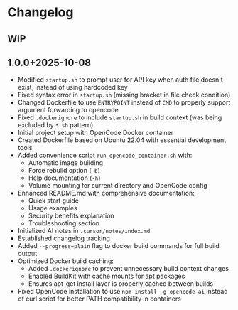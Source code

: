 # Changelog

## WIP

## 1.0.0+2025-10-08

- Modified `startup.sh` to prompt user for API key when auth file doesn't exist, instead of using hardcoded key
- Fixed syntax error in `startup.sh` (missing bracket in file check condition)
- Changed Dockerfile to use `ENTRYPOINT` instead of `CMD` to properly support argument forwarding to opencode
- Fixed `.dockerignore` to include `startup.sh` in build context (was being excluded by `*.sh` pattern)
- Initial project setup with OpenCode Docker container
- Created Dockerfile based on Ubuntu 22.04 with essential development tools
- Added convenience script `run_opencode_container.sh` with:
  - Automatic image building
  - Force rebuild option (`-b`)
  - Help documentation (`-h`)
  - Volume mounting for current directory and OpenCode config
- Enhanced README.md with comprehensive documentation:
  - Quick start guide
  - Usage examples
  - Security benefits explanation
  - Troubleshooting section
- Initialized AI notes in `.cursor/notes/index.md`
- Established changelog tracking
- Added `--progress=plain` flag to docker build commands for full build output
- Optimized Docker build caching:
  - Added `.dockerignore` to prevent unnecessary build context changes
  - Enabled BuildKit with cache mounts for apt packages
  - Ensures apt-get install layer is properly cached between builds
- Fixed OpenCode installation to use `npm install -g opencode-ai` instead of curl script for better PATH compatibility in containers
